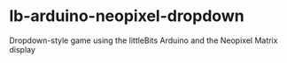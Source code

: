 # lb-arduino-neopixel-dropdown
Dropdown-style game using the littleBits Arduino and the Neopixel Matrix display

